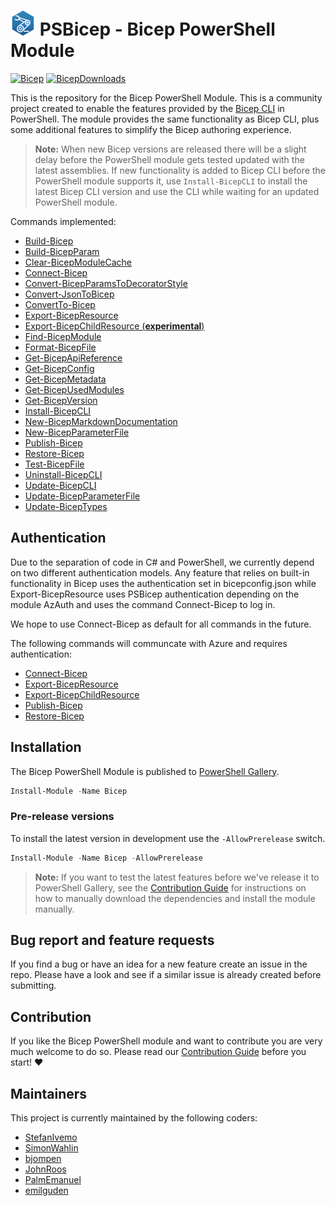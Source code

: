 # ![BicepIcon] PSBicep - Bicep PowerShell Module

[![Bicep]][BicepGallery] [![BicepDownloads]][BicepGallery]

This is the repository for the Bicep PowerShell Module. This is a community project created to enable the features provided by the [Bicep CLI](https://github.com/Azure/bicep) in PowerShell. The module provides the same functionality as Bicep CLI, plus some additional features to simplify the Bicep authoring experience.

>**Note:** When new Bicep versions are released there will be a slight delay before the PowerShell module gets tested updated with the latest assemblies. If new functionality is added to Bicep CLI before the PowerShell module supports it, use `Install-BicepCLI` to install the latest Bicep CLI version and use the CLI while waiting for an updated PowerShell module.

Commands implemented:

- [Build-Bicep](./Docs/Help/Build-Bicep.md)
- [Build-BicepParam](./Docs/Help/Build-BicepParam.md)
- [Clear-BicepModuleCache](./Docs/Help/Clear-BicepModuleCache.md)
- [Connect-Bicep](./Docs/Help/Connect-Bicep.md)
- [Convert-BicepParamsToDecoratorStyle](./Docs/Help/Convert-BicepParamsToDecoratorStyle.md)
- [Convert-JsonToBicep](./Docs/Help/Convert-JsonToBicep.md)
- [ConvertTo-Bicep](./Docs/Help/ConvertTo-Bicep.md)
- [Export-BicepResource](./Docs/Help/Export-BicepResource.md)
- [Export-BicepChildResource (**experimental**)](./Docs/Help/Export-BicepChildResource.md)
- [Find-BicepModule](./Docs/Help/Find-BicepModule.md)
- [Format-BicepFile](./Docs/Help/Format-BicepFile.md)
- [Get-BicepApiReference](./Docs/Help/Get-BicepApiReference.md)
- [Get-BicepConfig](./Docs/Help/Get-BicepConfig.md)
- [Get-BicepMetadata](./Docs/Help/Get-BicepMetadata.md)
- [Get-BicepUsedModules](./Docs/Help/Get-BicepUsedModules.md)
- [Get-BicepVersion](./Docs/Help/Get-BicepVersion.md)
- [Install-BicepCLI](./Docs/Help/Install-BicepCLI.md)
- [New-BicepMarkdownDocumentation](./Docs/Help/New-BicepMarkdownDocumentation.md)
- [New-BicepParameterFile](./Docs/Help/New-BicepParameterFile.md)
- [Publish-Bicep](./Docs/Help/Publish-Bicep.md)
- [Restore-Bicep](./Docs/Help/Restore-Bicep.md)
- [Test-BicepFile](./Docs/Help/Test-BicepFile.md)
- [Uninstall-BicepCLI](./Docs/Help/Uninstall-BicepCLI.md)
- [Update-BicepCLI](./Docs/Help/Update-BicepCLI.md)
- [Update-BicepParameterFile](./Docs/Help/Update-BicepParameterFile.md)
- [Update-BicepTypes](./Docs/Help/Update-BicepTypes.md)

## Authentication

Due to the separation of code in C# and PowerShell, we currently depend on two different authentication models. Any feature that relies on built-in functionality in Bicep uses the authentication set in bicepconfig.json while Export-BicepResource uses PSBicep authentication depending on the module AzAuth and uses the command Connect-Bicep to log in.

We hope to use Connect-Bicep as default for all commands in the future.

The following commands will communcate with Azure and requires authentication:

- [Connect-Bicep](./Docs/Help/Connect-Bicep.md)
- [Export-BicepResource](./Docs/Help/Export-BicepResource.md)
- [Export-BicepChildResource](./Docs/Help/Export-BicepChildResource.md)
- [Publish-Bicep](./Docs/Help/Publish-Bicep.md)
- [Restore-Bicep](./Docs/Help/Restore-Bicep.md)

## Installation

The Bicep PowerShell Module is published to [PowerShell Gallery](https://www.powershellgallery.com/packages/Bicep/).

```powershell
Install-Module -Name Bicep
```

### Pre-release versions

To install the latest version in development use the `-AllowPrerelease` switch.

```powershell
Install-Module -Name Bicep -AllowPrerelease
```

>**Note:** If you want to test the latest features before we've release it to PowerShell Gallery, see the [Contribution Guide](CONTRIBUTING.md) for instructions on how to manually download the dependencies and install the module manually.

## Bug report and feature requests

If you find a bug or have an idea for a new feature create an issue in the repo. Please have a look and see if a similar issue is already created before submitting.

## Contribution

If you like the Bicep PowerShell module and want to contribute you are very much welcome to do so. Please read our [Contribution Guide](CONTRIBUTING.md) before you start! ❤

## Maintainers

This project is currently maintained by the following coders:

- [StefanIvemo](https://github.com/StefanIvemo)
- [SimonWahlin](https://github.com/SimonWahlin)
- [bjompen](https://github.com/bjompen)
- [JohnRoos](https://github.com/JohnRoos)
- [PalmEmanuel](https://github.com/PalmEmanuel)
- [emilguden](https://github.com/emilguden)

<!-- References -->
[BicepIcon]: logo/BicePS_40px.png
[Bicep]: https://img.shields.io/badge/Bicep-v2.7.0-blue
[BicepDownloads]: https://img.shields.io/powershellgallery/dt/Bicep
[BicepGallery]: https://www.powershellgallery.com/packages/Bicep/
